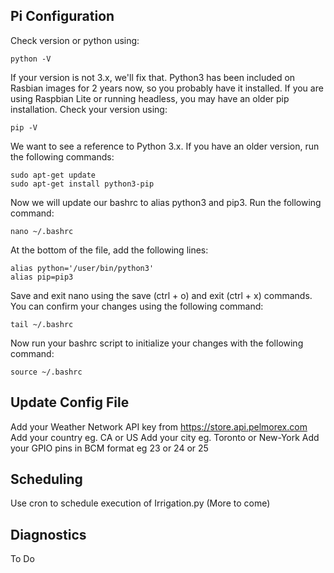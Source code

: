 
## Pi Configuration
Check version or python using:
```
python -V
```
If your version is not 3.x, we'll fix that.
Python3 has been included on Rasbian images for 2 years now, so you probably have it installed.
If you are using Raspbian Lite or running headless, you may have an older pip installation. Check your version using:
```
pip -V
```
We want to see a reference to Python 3.x. If you have an older version, run the following commands:
```
sudo apt-get update
sudo apt-get install python3-pip
```
Now we will update our bashrc to alias python3 and pip3. Run the following command:
```
nano ~/.bashrc
```
At the bottom of the file, add the following lines:
```
alias python='/user/bin/python3'
alias pip=pip3
```
Save and exit nano using the save (ctrl + o) and exit (ctrl + x) commands.
You can confirm your changes using the following command:
```
tail ~/.bashrc
```
Now run your bashrc script to initialize your changes with the following command:
```
source ~/.bashrc
```

## Update Config File
Add your Weather Network API key from https://store.api.pelmorex.com
Add your country eg. CA or US
Add your city eg. Toronto or New-York
Add your GPIO pins in BCM format eg 23 or 24 or 25

## Scheduling
Use cron to schedule execution of Irrigation.py (More to come)

## Diagnostics
To Do

